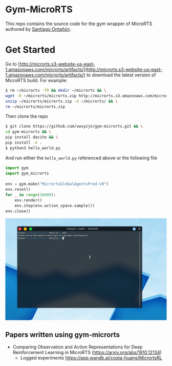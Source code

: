 # Gym-MicroRTS

This repo contains the source code for the gym wrapper of MicroRTS authored by [Santiago Ontañón](https://github.com/santiontanon/microrts). 

# Get Started

Go to [http://microrts.s3-website-us-east-1.amazonaws.com/microrts/artifacts/](http://microrts.s3-website-us-east-1.amazonaws.com/microrts/artifacts/) to download the latest version of MicroRTS build. For example:

```bash
$ rm ~/microrts -fR && mkdir ~/microrts && \
wget -O ~/microrts/microrts.zip http://microrts.s3.amazonaws.com/microrts/artifacts/202009030000.microrts.zip && \
unzip ~/microrts/microrts.zip -d ~/microrts/ && \
rm ~/microrts/microrts.zip
```

Then clone the repo

```bash
$ git clone https://github.com/vwxyzjn/gym-microrts.git && \
cd gym-microrts && \
pip install dacite && \
pip install -e .
$ python3 hello_world.py
```

And run either the `hello_world.py` referenced above or the following file
```python
import gym
import gym_microrts

env = gym.make("MicrortsGlobalAgentsProd-v0")
env.reset()
for _ in range(10000):
    env.render()
    env.step(env.action_space.sample())
env.close()
```
![demo.gif](demo.gif)

## Papers written using gym-microrts

* Comparing Observation and Action Representations for Deep Reinforcement Learning in MicroRTS (https://arxiv.org/abs/1910.12134)
    * Logged experiments https://app.wandb.ai/costa-huang/MicrortsRL


